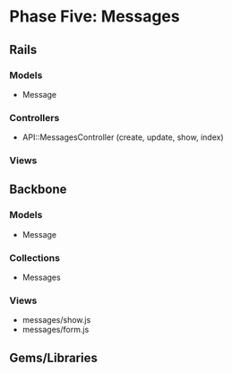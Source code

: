 # Phase Five: Messages

## Rails
### Models
* Message

### Controllers
* API::MessagesController (create, update, show, index)

### Views

## Backbone
### Models
* Message

### Collections
* Messages

### Views
* messages/show.js
* messages/form.js

## Gems/Libraries
